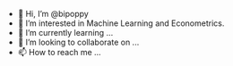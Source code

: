 - 👋 Hi, I’m @bipoppy
- 👀 I’m interested in Machine Learning and Econometrics.
- 🌱 I’m currently learning ...
- 💞️ I’m looking to collaborate on ...
- 📫 How to reach me ...

<!---
bipoppy/bipoppy is a ✨ special ✨ repository because its `README.md` (this file) appears on your GitHub profile.
You can click the Preview link to take a look at your changes.
--->
